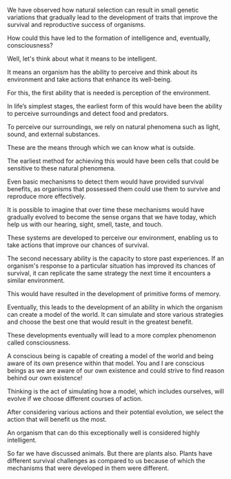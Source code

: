 We have observed how natural selection can result in small genetic variations that gradually lead to the development of traits that improve the survival and reproductive success of organisms.

How could this have led to the formation of intelligence and, eventually, consciousness?

Well, let's think about what it means to be intelligent.

It means an organism has the ability to perceive and think about its environment and take actions that enhance its well-being.

For this, the first ability that is needed is perception of the environment.

In life’s simplest stages, the earliest form of this would have been the ability to perceive surroundings and detect food and predators.

To perceive our surroundings, we rely on natural phenomena such as light, sound, and external substances.

These are the means through which we can know what is outside.

The earliest method for achieving this would have been cells that could be sensitive to these natural phenomena.

Even basic mechanisms to detect them would have provided survival benefits, as organisms that possessed them could use them to survive and reproduce more effectively.

It is possible to imagine that over time these mechanisms would have gradually evolved to become the sense organs that we have today, which help us with our hearing, sight, smell, taste, and touch.

These systems are developed to perceive our environment, enabling us to take actions that improve our chances of survival.

The second necessary ability is the capacity to store past experiences. If an organism's response to a particular situation has improved its chances of survival, it can replicate the same strategy the next time it encounters a similar environment.

This would have resulted in the development of primitive forms of memory.

Eventually, this leads to the development of an ability in which the organism can create a model of the world. It can simulate and store various strategies and choose the best one that would result in the greatest benefit.

These developments eventually will lead to a more complex phenomenon called consciousness. 

A conscious being is capable of creating a model of the world and being aware of its own presence within that model. You and I are conscious beings as we are aware of our own existence and could strive to find reason behind our own existence!

Thinking is the act of simulating how a model, which includes ourselves, will evolve if we choose different courses of action.

After considering various actions and their potential evolution, we select the action that will benefit us the most.

An organism that can do this exceptionally well is considered highly intelligent.

So far we have discussed animals. But there are plants also. Plants have different survival challenges as compared to us because of which the mechanisms that were developed in them were different.
